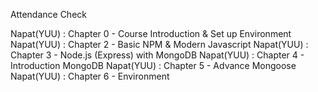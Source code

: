 Attendance Check

Napat(YUU) : Chapter 0 - Course Introduction & Set up Environment
Napat(YUU) : Chapter 2 - Basic NPM & Modern Javascript
Napat(YUU) : Chapter 3 - Node.js (Express) with MongoDB
Napat(YUU) : Chapter 4 - Introduction MongoDB
Napat(YUU) : Chapter 5 - Advance Mongoose
Napat(YUU) : Chapter 6 - Environment